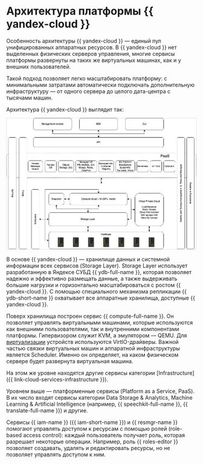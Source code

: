 # Архитектура платформы {{ yandex-cloud }}

Особенность архитектуры {{ yandex-cloud }} — единый пул унифицированных аппаратных ресурсов. В {{ yandex-cloud }} нет выделенных физических серверов управления, многие сервисы платформы развернуты на таких же виртуальных машинах, как и у внешних пользователей. 

Такой подход позволяет легко масштабировать платформу: с минимальными затратами автоматически подключать дополнительную инфраструктуру — от одного сервера до целого дата-центра с тысячами машин. 

Архитектура {{ yandex-cloud }} выглядит так:


![Architecture](../_assets/overview/architecture.png "Architecture")



В основе {{ yandex-cloud }} — хранилище данных и системной информации всех сервисов (Storage Layer). Storage Layer использует разработанную в Яндексе СУБД {{ ydb-full-name }}, которая позволяет надежно и эффективно размещать данные, а также выдерживать большие нагрузки и горизонтально масштабироваться с ростом {{ yandex-cloud }}. C помощью специального механизма репликации {{ ydb-short-name }} охватывает все аппаратные хранилища, доступные {{ yandex-cloud }}. 

Поверх хранилища построен сервис {{ compute-full-name }}. Он позволяет управлять виртуальными машинами, которые используются как внешними пользователями, так и внутренними компонентами платформы. Гипервизором служит KVM, а эмулятором — QEMU. Для [виртуализации](../glossary/virtualization) устройств используются VirtIO-драйверы. Важной частью связки виртуальных машин и аппаратной инфраструктуры является Scheduler. Именно он определяет, на каком физическом сервере будет развернута виртуальная машина. 

На этом же уровне находятся другие сервисы категории [Infrastructure]({{ link-cloud-services-infrastructure }}).

Уровнем выше — платформенные сервисы (Platform as a Service, PaaS). В их число входят сервисы категории Data Storage & Analytics, Machine Learning & Artificial Intelligence (например, {{ speechkit-full-name }}, {{ translate-full-name }}) и другие. 

Сервисы {{ iam-name }} ({{ iam-short-name }}) и {{ resmgr-name }} помогают управлять доступом к ресурсам с помощью ролей (role-based access control): каждый пользователь получает роль, которая разрешает некоторые операции. Например, роль {{ roles-editor }} позволяет создавать, удалять и редактировать ресурсы, но не позволяет управлять доступом к ним. 